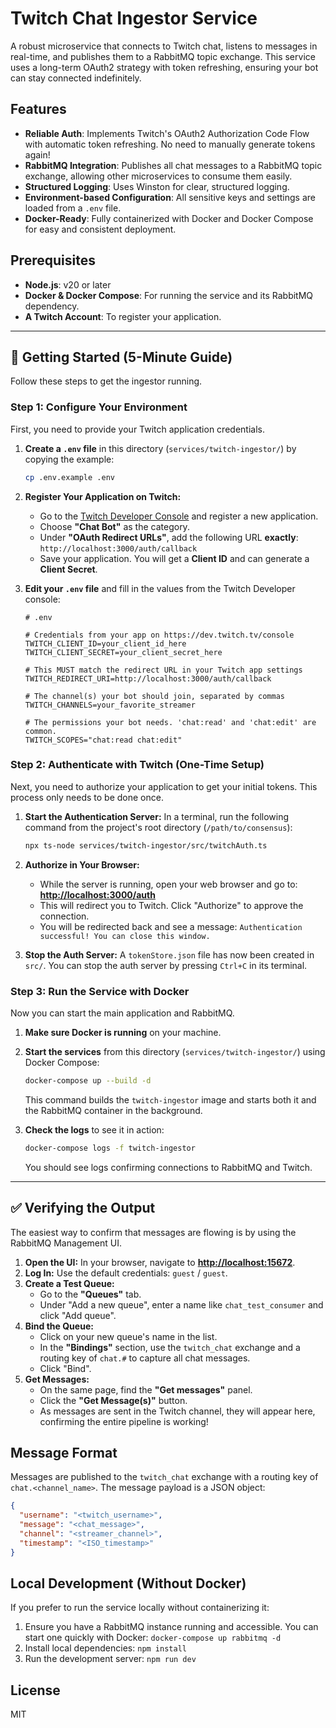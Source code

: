 # Twitch Chat Ingestor Service

A robust microservice that connects to Twitch chat, listens to messages in real-time, and publishes them to a RabbitMQ topic exchange. This service uses a long-term OAuth2 strategy with token refreshing, ensuring your bot can stay connected indefinitely.

## Features

- **Reliable Auth**: Implements Twitch's OAuth2 Authorization Code Flow with automatic token refreshing. No need to manually generate tokens again!
- **RabbitMQ Integration**: Publishes all chat messages to a RabbitMQ topic exchange, allowing other microservices to consume them easily.
- **Structured Logging**: Uses Winston for clear, structured logging.
- **Environment-based Configuration**: All sensitive keys and settings are loaded from a `.env` file.
- **Docker-Ready**: Fully containerized with Docker and Docker Compose for easy and consistent deployment.

## Prerequisites

- **Node.js**: v20 or later
- **Docker & Docker Compose**: For running the service and its RabbitMQ dependency.
- **A Twitch Account**: To register your application.

---

## 🚀 Getting Started (5-Minute Guide)

Follow these steps to get the ingestor running.

### Step 1: Configure Your Environment

First, you need to provide your Twitch application credentials.

1.  **Create a `.env` file** in this directory (`services/twitch-ingestor/`) by copying the example:
    ```bash
    cp .env.example .env
    ```

2.  **Register Your Application on Twitch:**
    *   Go to the [Twitch Developer Console](https://dev.twitch.tv/console) and register a new application.
    *   Choose **"Chat Bot"** as the category.
    *   Under **"OAuth Redirect URLs"**, add the following URL **exactly**: `http://localhost:3000/auth/callback`
    *   Save your application. You will get a **Client ID** and can generate a **Client Secret**.

3.  **Edit your `.env` file** and fill in the values from the Twitch Developer console:

    ```env
    # .env

    # Credentials from your app on https://dev.twitch.tv/console
    TWITCH_CLIENT_ID=your_client_id_here
    TWITCH_CLIENT_SECRET=your_client_secret_here

    # This MUST match the redirect URL in your Twitch app settings
    TWITCH_REDIRECT_URI=http://localhost:3000/auth/callback

    # The channel(s) your bot should join, separated by commas
    TWITCH_CHANNELS=your_favorite_streamer

    # The permissions your bot needs. 'chat:read' and 'chat:edit' are common.
    TWITCH_SCOPES="chat:read chat:edit"
    ```

### Step 2: Authenticate with Twitch (One-Time Setup)

Next, you need to authorize your application to get your initial tokens. This process only needs to be done once.

1.  **Start the Authentication Server:** In a terminal, run the following command from the project's root directory (`/path/to/consensus`):
    ```bash
    npx ts-node services/twitch-ingestor/src/twitchAuth.ts
    ```

2.  **Authorize in Your Browser:**
    *   While the server is running, open your web browser and go to:
        **[http://localhost:3000/auth](http://localhost:3000/auth)**
    *   This will redirect you to Twitch. Click "Authorize" to approve the connection.
    *   You will be redirected back and see a message: `Authentication successful! You can close this window.`

3.  **Stop the Auth Server:** A `tokenStore.json` file has now been created in `src/`. You can stop the auth server by pressing `Ctrl+C` in its terminal.

### Step 3: Run the Service with Docker

Now you can start the main application and RabbitMQ.

1.  **Make sure Docker is running** on your machine.

2.  **Start the services** from this directory (`services/twitch-ingestor/`) using Docker Compose:
    ```bash
    docker-compose up --build -d
    ```
    This command builds the `twitch-ingestor` image and starts both it and the RabbitMQ container in the background.

3.  **Check the logs** to see it in action:
    ```bash
    docker-compose logs -f twitch-ingestor
    ```
    You should see logs confirming connections to RabbitMQ and Twitch.

---

## ✅ Verifying the Output

The easiest way to confirm that messages are flowing is by using the RabbitMQ Management UI.

1.  **Open the UI:** In your browser, navigate to **[http://localhost:15672](http://localhost:15672)**.
2.  **Log In:** Use the default credentials: `guest` / `guest`.
3.  **Create a Test Queue:**
    *   Go to the **"Queues"** tab.
    *   Under "Add a new queue", enter a name like `chat_test_consumer` and click "Add queue".
4.  **Bind the Queue:**
    *   Click on your new queue's name in the list.
    *   In the **"Bindings"** section, use the `twitch_chat` exchange and a routing key of `chat.#` to capture all chat messages.
    *   Click "Bind".
5.  **Get Messages:**
    *   On the same page, find the **"Get messages"** panel.
    *   Click the **"Get Message(s)"** button.
    *   As messages are sent in the Twitch channel, they will appear here, confirming the entire pipeline is working!

## Message Format

Messages are published to the `twitch_chat` exchange with a routing key of `chat.<channel_name>`. The message payload is a JSON object:

```json
{
  "username": "<twitch_username>",
  "message": "<chat_message>",
  "channel": "<streamer_channel>",
  "timestamp": "<ISO_timestamp>"
}
```

## Local Development (Without Docker)

If you prefer to run the service locally without containerizing it:

1.  Ensure you have a RabbitMQ instance running and accessible. You can start one quickly with Docker: `docker-compose up rabbitmq -d`
2.  Install local dependencies: `npm install`
3.  Run the development server: `npm run dev`

## License

MIT 